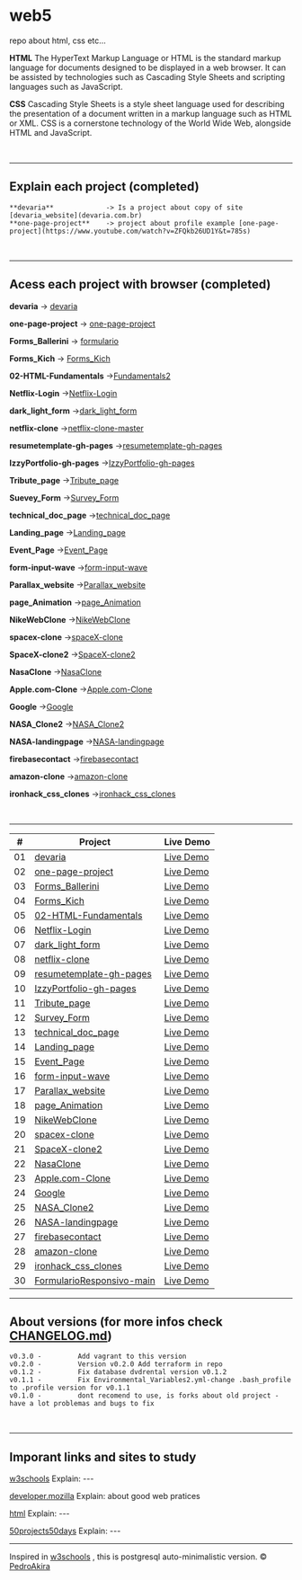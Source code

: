 # web5

repo about html, css etc...

**HTML**
The HyperText Markup Language or HTML is the standard markup language for documents designed to be displayed in a web browser. It can be assisted by technologies such as Cascading Style Sheets and scripting languages such as JavaScript.

**CSS**
Cascading Style Sheets is a style sheet language used for describing the presentation of a document written in a markup language such as HTML or XML. CSS is a cornerstone technology of the World Wide Web, alongside HTML and JavaScript.

<br/>

---

## Explain each project (completed)

    **devaria**             -> Is a project about copy of site [devaria_website](devaria.com.br)
    **one-page-project**    -> project about profile example [one-page-project](https://www.youtube.com/watch?v=ZFQkb26UD1Y&t=785s)

<br/>

---

## Acess each project with browser (completed)

**devaria** -> [devaria](https://pedroakiradanno.github.io/web5/src/devaria/index.html)

**one-page-project** -> [one-page-project](https://pedroakiradanno.github.io/web5/src/one-page-project/index.html)

**Forms_Ballerini** -> [formulario](https://pedroakiradanno.github.io/web5/src/Forms_Ballerini/formulario.html)

**Forms_Kich** -> [Forms_Kich](https://pedroakiradanno.github.io/web5/src/Forms_Kich/pro/index.html)

**02-HTML-Fundamentals** ->[Fundamentals2](https://pedroakiradanno.github.io/web5/src/02-HTML-Fundamentals/index.html)

**Netflix-Login** ->[Netflix-Login](https://pedroakiradanno.github.io/web5/src/login/Login/index.html)

**dark_light_form** ->[dark_light_form](https://pedroakiradanno.github.io/web5/src/dark_light_form/index.html)

**netflix-clone** ->[netflix-clone-master](https://pedroakiradanno.github.io/web5/src/netflix-clone/index.html)

**resumetemplate-gh-pages** ->[resumetemplate-gh-pages](https://pedroakiradanno.github.io/web5/src/resumetemplate-gh-pages/index.html)

**IzzyPortfolio-gh-pages** ->[IzzyPortfolio-gh-pages](https://pedroakiradanno.github.io/web5/src/IzzyPortfolio-gh-pages/index.html)

**Tribute_page** ->[Tribute_page](https://pedroakiradanno.github.io/web5/src/Tribute_page/index.html)

**Suevey_Form** ->[Survey_Form](https://pedroakiradanno.github.io/web5/src/Survey_Form/index.html)

**technical_doc_page** ->[technical_doc_page](https://pedroakiradanno.github.io/web5/src/technical_doc_page/index.html)

**Landing_page** ->[Landing_page](https://pedroakiradanno.github.io/web5/src/Landing_page/index.html)

**Event_Page** ->[Event_Page](https://pedroakiradanno.github.io/web5/src/Event_Page/index.html)

**form-input-wave** ->[form-input-wave](https://pedroakiradanno.github.io/web5/src/form-input-wave/index.html)

**Parallax_website** ->[Parallax_website](https://pedroakiradanno.github.io/web5/src/Parallax_website/index.html)

**page_Animation** ->[page_Animation](https://pedroakiradanno.github.io/web5/src/page_Animation/index.html)

**NikeWebClone** ->[NikeWebClone](https://pedroakiradanno.github.io/web5/src/NikeWebClone/index.html)

**spacex-clone** ->[spaceX-clone](https://pedroakiradanno.github.io/web5/src/spacex-clone/index.html)

**SpaceX-clone2** ->[SpaceX-clone2](https://pedroakiradanno.github.io/web5/src/SpaceX-clone2/index.html)

**NasaClone** ->[NasaClone](https://pedroakiradanno.github.io/web5/src/NasaClone/index.html)

**Apple.com-Clone** ->[Apple.com-Clone](https://pedroakiradanno.github.io/web5/src/Apple.com-Clone/index.html)

**Google** ->[Google](https://pedroakiradanno.github.io/web5/src/Google/index.html)

**NASA_Clone2** ->[NASA_Clone2](https://pedroakiradanno.github.io/web5/src/NASA_Clone2/index.html)

**NASA-landingpage** ->[NASA-landingpage](https://pedroakiradanno.github.io/web5/src/NASA-landingpage/Finished-website/index.html)

**firebasecontact** ->[firebasecontact](https://pedroakiradanno.github.io/web5/src/NASA-landingpage/firebasecontact/index.html)

**amazon-clone** ->[amazon-clone](https://pedroakiradanno.github.io/web5/src/NASA-landingpage/amazon-clone/index.html)

**ironhack_css_clones** ->[ironhack_css_clones](https://pedroakiradanno.github.io/web5/src/ironhack_css_clones/index.html)







<br/>

---

|  #  | Project                                                                                                  | Live Demo                                                                                            |
| :-: | -------------------------------------------------------------------------------------------------------- | ---------------------------------------------------------------------------------------------------- |
| 01  | [devaria](https://github.com/pedroAkiraDanno/web5/src/tree/main/devaria)                                 | [Live Demo](https://pedroakiradanno.github.io/web5/src/devaria/index.html)                           |
| 02  | [one-page-project](https://github.com/pedroAkiraDanno/web5/src/tree/main/one-page-project)               | [Live Demo](https://pedroakiradanno.github.io/web5/src/one-page-project/index.html)                  |
| 03  | [Forms_Ballerini](https://github.com/pedroAkiraDanno/web5/src/tree/main/Forms_Ballerini)                 | [Live Demo](https://pedroakiradanno.github.io/web5/src/Forms_Ballerini/formulario.html)              |
| 04  | [Forms_Kich](https://github.com/pedroAkiraDanno/web5/src/tree/main/Forms_Kich)                           | [Live Demo](https://pedroakiradanno.github.io/web5/src/Forms_Kich/pro/index.html)                    |
| 05  | [02-HTML-Fundamentals](https://github.com/pedroAkiraDanno/web5/src/tree/main/02-HTML-Fundamentals)       | [Live Demo](https://pedroakiradanno.github.io/web5/src/02-HTML-Fundamentals/index.html)              |
| 06  | [Netflix-Login](https://github.com/pedroAkiraDanno/web5/src/tree/main/login/Login)                       | [Live Demo](https://pedroakiradanno.github.io/web5/src/login/Login/index.html)                       |
| 07  | [dark_light_form](https://github.com/pedroAkiraDanno/web5/src/tree/main/dark_light_form)                 | [Live Demo](https://pedroakiradanno.github.io/web5/src/dark_light_form/index.html)                   |
| 08  | [netflix-clone](https://github.com/pedroAkiraDanno/web5/src/tree/main/netflix-clone)                     | [Live Demo](https://pedroakiradanno.github.io/web5/src/netflix-clone/index.html)                     |
| 09  | [resumetemplate-gh-pages](https://github.com/pedroAkiraDanno/web5/src/tree/main/resumetemplate-gh-pages) | [Live Demo](https://pedroakiradanno.github.io/web5/src/resumetemplate-gh-pages/index.html)           |
| 10  | [IzzyPortfolio-gh-pages](https://github.com/pedroAkiraDanno/web5/src/tree/main/IzzyPortfolio-gh-pages)   | [Live Demo](https://pedroakiradanno.github.io/web5/src/IzzyPortfolio-gh-pages/index.html)            |
| 11  | [Tribute_page](https://github.com/pedroAkiraDanno/web5/src/tree/main/Tribute_page)                       | [Live Demo](https://pedroakiradanno.github.io/web5/src/Tribute_page/index.html)                      |
| 12  | [Survey_Form](https://github.com/pedroAkiraDanno/web5/src/tree/main/Survey_Form)                         | [Live Demo](https://pedroakiradanno.github.io/web5/src/Survey_Form/index.html)                       |
| 13  | [technical_doc_page](https://github.com/pedroAkiraDanno/web5/src/tree/main/technical_doc_page)           | [Live Demo](https://pedroakiradanno.github.io/web5/src/technical_doc_page/index.html)                |
| 14  | [Landing_page](https://github.com/pedroAkiraDanno/web5/src/tree/main/Landing_page)                       | [Live Demo](https://pedroakiradanno.github.io/web5/src/Landing_page/index.html)                      |
| 15  | [Event_Page](https://github.com/pedroAkiraDanno/web5/src/tree/main/Event_Page)                           | [Live Demo](https://pedroakiradanno.github.io/web5/src/Event_Page/index.html)                        |
| 16  | [form-input-wave](https://github.com/pedroAkiraDanno/web5/src/tree/main/form-input-wave)                 | [Live Demo](https://pedroakiradanno.github.io/web5/src/form-input-wave/index.html)                   |
| 17  | [Parallax_website](https://github.com/pedroAkiraDanno/web5/src/tree/main/Parallax_website)               | [Live Demo](https://pedroakiradanno.github.io/web5/src/Parallax_website/index.html)                  |
| 18  | [page_Animation](https://github.com/pedroAkiraDanno/web5/src/tree/main/page_Animation)                   | [Live Demo](https://pedroakiradanno.github.io/web5/src/page_Animation/index.html)                    |
| 19  | [NikeWebClone](https://github.com/pedroAkiraDanno/web5/src/tree/main/NikeWebClone)                       | [Live Demo](https://pedroakiradanno.github.io/web5/src/NikeWebClone/index.html)                      |
| 20  | [spacex-clone](https://github.com/pedroAkiraDanno/web5/src/tree/main/spacex-clone)                       | [Live Demo](https://pedroakiradanno.github.io/web5/src/spacex-clone/index.html)                      |
| 21  | [SpaceX-clone2](https://github.com/pedroAkiraDanno/web5/src/tree/main/SpaceX-clone2)                     | [Live Demo](https://pedroakiradanno.github.io/web5/src/SpaceX-clone2/index.html)                     |
| 22  | [NasaClone](https://github.com/pedroAkiraDanno/web5/src/tree/main/NasaClone)                             | [Live Demo](https://pedroakiradanno.github.io/web5/src/NasaClone/index.html)                         |
| 23  | [Apple.com-Clone](https://github.com/pedroAkiraDanno/web5/src/tree/main/Apple.com-Clone)                 | [Live Demo](https://pedroakiradanno.github.io/web5/src/Apple.com-Clone/index.html)                   |
| 24  | [Google](https://github.com/pedroAkiraDanno/web5/src/tree/main/Google)                                   | [Live Demo](https://pedroakiradanno.github.io/web5/src/Google/index.html)                            |
| 25  | [NASA_Clone2](https://github.com/pedroAkiraDanno/web5/src/tree/main/NASA_Clone2)                         | [Live Demo](https://pedroakiradanno.github.io/web5/src/NASA_Clone2/index.html)                       |
| 26  | [NASA-landingpage](https://github.com/pedroAkiraDanno/web5/src/tree/main/NASA-landingpage)               | [Live Demo](https://pedroakiradanno.github.io/web5/src/NASA-landingpage/Finished-website/index.html) |
| 27  | [firebasecontact](https://github.com/pedroAkiraDanno/web5/src/tree/main/firebasecontact)                 | [Live Demo](https://pedroakiradanno.github.io/web5/src/firebasecontact/index.html)  |
| 28  | [amazon-clone](https://github.com/pedroAkiraDanno/web5/src/tree/main/amazon-clone)                 | [Live Demo](https://pedroakiradanno.github.io/web5/src/amazon-clone/index.html)  |
| 29  | [ironhack_css_clones](https://github.com/pedroAkiraDanno/web5/src/tree/main/ironhack_css_clones)                 | [Live Demo](https://pedroakiradanno.github.io/web5/src/ironhack_css_clones/index.html)  |
| 30  | [FormularioResponsivo-main](https://github.com/pedroAkiraDanno/web5/src/tree/main/FormularioResponsivo-main)                 | [Live Demo](https://pedroakiradanno.github.io/web5/src/FormularioResponsivo-main/index.html)  |




---

## About versions (for more infos check [CHANGELOG.md](https://github.com/pedroAkiraDanno/auto5/blob/main/CHANGELOG.md))

    v0.3.0 -         Add vagrant to this version
    v0.2.0 -         Version v0.2.0 Add terraform in repo
    v0.1.2 -         Fix database dvdrental version v0.1.2
    v0.1.1 -         Fix Environmental_Variables2.yml-change .bash_profile to .profile version for v0.1.1
    v0.1.0 -         dont recomend to use, is forks about old project - have a lot problemas and bugs to fix

<br/>

---

## Imporant links and sites to study

<a href="https://www.w3schools.com/html/" target="_blank">w3schools</a> Explain: ---

<a href="https://developer.mozilla.org/en-US/docs/Web/HTML" target="_blank">developer.mozilla</a> Explain: about good web pratices

<a href="https://html.com/" target="_blank">html</a> Explain: ---

<a href="https://github.com/bradtraversy/50projects50days" target="_blank">50projects50days</a> Explain: ---

---

Inspired in [w3schools](https://www.w3schools.com/html/) , this is postgresql auto-minimalistic version.
© [PedroAkira](https://www.instagram.com/pedro.akira.3)
